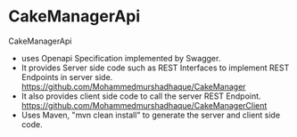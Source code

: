 # CakeManagerApi 
CakeManagerApi 
- uses Openapi Specification implemented by Swagger.
- It provides Server side code such as REST Interfaces to implement REST Endpoints in server side. 
  https://github.com/Mohammedmurshadhaque/CakeManager
- It also provides client side code to call the server REST Endpoint. 
  https://github.com/Mohammedmurshadhaque/CakeManagerClient
- Uses Maven, "mvn clean install" to generate the server and client side code.

